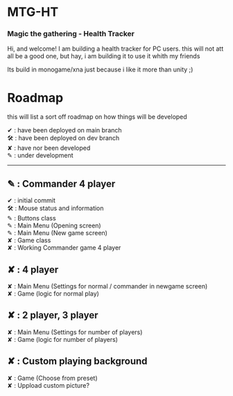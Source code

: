 # MTG-HT
### Magic the gathering - Health Tracker

Hi, and welcome!
I am building a health tracker for PC users. this will not att all be a good one, but hay, i am building it to use it whith my friends

Its build in monogame/xna just because i like it more than unity ;)

# Roadmap
this will list a sort off roadmap on how things will be developed

✔ : have been deployed on main branch  
🛠 : have been deployed on dev branch  
✘ : have nor been developed  
✎ : under development  

---

## ✎ : Commander 4 player  
✔ : initial commit  
🛠 : Mouse status and information  
✎ : Buttons class  
✎ : Main Menu (Opening screen)  
✎ : Main Menu (New game screen)  
✘ : Game class  
✘ : Working Commander game 4 player  

## ✘ : 4 player
✘ : Main Menu (Settings for normal / commander in newgame screen)  
✘ : Game (logic for normal play)  

## ✘ : 2 player, 3 player
✘ : Main Menu (Settings for number of players)  
✘ : Game (logic for number of players)  

## ✘ : Custom playing background
✘ : Game (Choose from preset)  
✘ : Uppload custom picture?